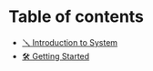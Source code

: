 # Table of contents

* [🪛 Introduction to System](README.md)
* [🛠 Getting Started](getting-started.md)
